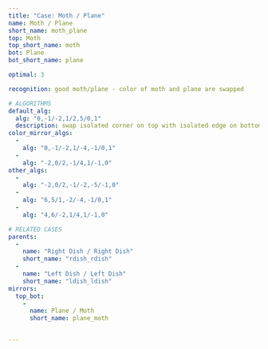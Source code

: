 ```yaml
---
title: "Case: Moth / Plane"
name: Moth / Plane
short_name: moth_plane
top: Moth
top_short_name: moth
bot: Plane
bot_short_name: plane

optimal: 3

recognition: good moth/plane - color of moth and plane are swapped

# ALGORITHMS
default_alg:
  alg: "0,-1/-2,1/2,5/0,1"
  description: swap isolated corner on top with isolated edge on bottom
color_mirror_algs:
  -
    alg: "0,-1/-2,1/-4,-1/0,1"
  -
    alg: "-2,0/2,-1/4,1/-1,0"
other_algs:
  -
    alg: "-2,0/2,-1/-2,-5/-1,0"
  -
    alg: "6,5/1,-2/-4,-1/0,1"
  -
    alg: "4,6/-2,1/4,1/-1,0"

# RELATED CASES
parents:
  -
    name: "Right Dish / Right Dish"
    short_name: "rdish_rdish"
  -
    name: "Left Dish / Left Dish"
    short_name: "ldish_ldish"
mirrors:
  top_bot:
    -
      name: Plane / Moth
      short_name: plane_moth


---
```


